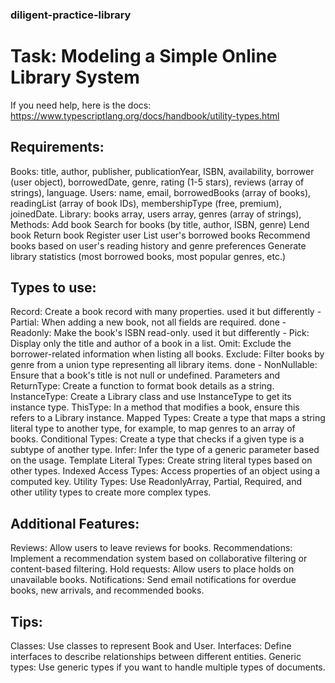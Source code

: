 ### diligent-practice-library

# Task: Modeling a Simple Online Library System
If you need help, here is the docs: https://www.typescriptlang.org/docs/handbook/utility-types.html

## Requirements:
Books: title, author, publisher, publicationYear, ISBN, availability, borrower (user object), borrowedDate, genre, rating (1-5 stars), reviews (array of strings), language.
Users: name, email, borrowedBooks (array of books), readingList (array of book IDs), membershipType (free, premium), joinedDate.
Library: books array, users array, genres (array of strings),
Methods:
Add book
Search for books (by title, author, ISBN, genre)
Lend book
Return book
Register user
List user's borrowed books
Recommend books based on user's reading history and genre preferences
Generate library statistics (most borrowed books, most popular genres, etc.)

## Types to use:
Record: Create a book record with many properties.
used it but differently - Partial: When adding a new book, not all fields are required.
done - Readonly: Make the book's ISBN read-only.
used it but differently - Pick: Display only the title and author of a book in a list.
Omit: Exclude the borrower-related information when listing all books.
Exclude: Filter books by genre from a union type representing all library items.
done - NonNullable: Ensure that a book's title is not null or undefined.
Parameters and ReturnType: Create a function to format book details as a string.
InstanceType: Create a Library class and use InstanceType to get its instance type.
ThisType: In a method that modifies a book, ensure this refers to a Library instance.
Mapped Types: Create a type that maps a string literal type to another type, for example, to map genres to an array of books.
Conditional Types: Create a type that checks if a given type is a subtype of another type.
Infer: Infer the type of a generic parameter based on the usage.
Template Literal Types: Create string literal types based on other types.
Indexed Access Types: Access properties of an object using a computed key.
Utility Types: Use ReadonlyArray, Partial, Required, and other utility types to create more complex types.

## Additional Features:
Reviews: Allow users to leave reviews for books.
Recommendations: Implement a recommendation system based on collaborative filtering or content-based filtering.
Hold requests: Allow users to place holds on unavailable books.
Notifications: Send email notifications for overdue books, new arrivals, and recommended books.

## Tips:
Classes: Use classes to represent Book and User.
Interfaces: Define interfaces to describe relationships between different entities.
Generic types: Use generic types if you want to handle multiple types of documents.